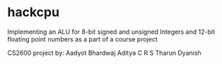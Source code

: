 # hackcpu
Implementing an ALU for 8-bit signed and unsigned Integers and 12-bit floating point numbers as a part of a course project

CS2600 project by:
Aadyot Bhardwaj
Aditya C R
S Tharun Dyanish
